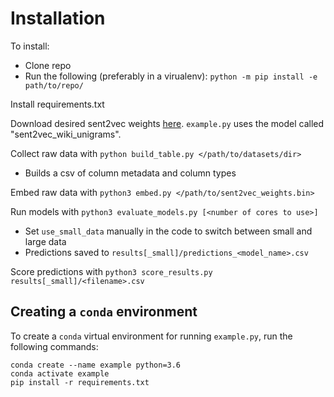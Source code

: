 # Installation

To install:

- Clone repo
- Run the following (preferably in a virualenv): `python -m pip install -e path/to/repo/` 

Install requirements.txt

Download desired sent2vec weights [here](https://github.com/epfml/sent2vec#downloading-sent2vec-pre-trained-models). `example.py` uses the model called "sent2vec_wiki_unigrams".

Collect raw data with `python build_table.py </path/to/datasets/dir>`

* Builds a csv of column metadata and column types

Embed raw data with `python3 embed.py </path/to/sent2vec_weights.bin>`

Run models with `python3 evaluate_models.py [<number of cores to use>]`

* Set `use_small_data` manually in the code to switch between small and large data
* Predictions saved to `results[_small]/predictions_<model_name>.csv`

Score predictions with `python3 score_results.py results[_small]/<filename>.csv`

## Creating a `conda` environment
To create a `conda` virtual environment for running `example.py`, run the following commands:
```
conda create --name example python=3.6
conda activate example
pip install -r requirements.txt
```
